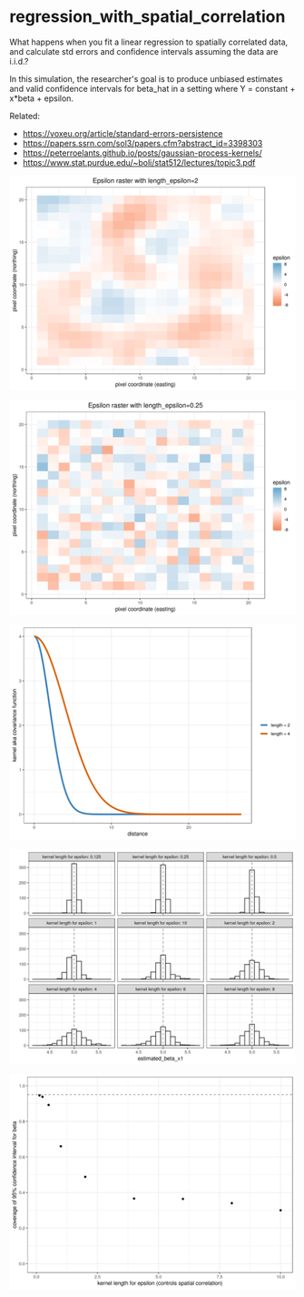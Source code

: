 # regression_with_spatial_correlation

What happens when you fit a linear regression to spatially correlated data,
and calculate std errors and confidence intervals assuming the data are i.i.d.?

In this simulation, the researcher's goal is to produce unbiased estimates and valid
confidence intervals for beta_hat in a setting where Y = constant + x*beta + epsilon.

Related:
 - https://voxeu.org/article/standard-errors-persistence
 - https://papers.ssrn.com/sol3/papers.cfm?abstract_id=3398303
 - https://peterroelants.github.io/posts/gaussian-process-kernels/
 - https://www.stat.purdue.edu/~boli/stat512/lectures/topic3.pdf

![Epsilon raster high spatial correlation](map_epsilon_single_simulation_length_epsilon_2.png)

![Epsilon raster low spatial correlation](map_epsilon_single_simulation_length_epsilon_0.25.png)

![Covariance function](covariance_function_with_varying_levels_of_spatial_correlation.png)

![Sampling Distribution](sampling_distribution_beta_x1_with_varying_levels_of_spatial_correlation.png)

![CI Coverage](ci_coverage_for_beta_x1_with_varying_levels_of_spatial_correlation.png)
